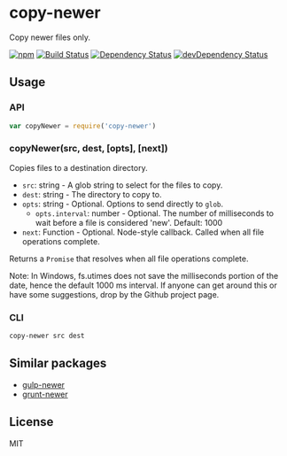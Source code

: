 # copy-newer

Copy newer files only.

[![npm](https://img.shields.io/npm/v/copy-newer.svg?style=flat-square)](https://www.npmjs.com/package/copy-newer)
[![Build Status](https://img.shields.io/travis/seangenabe/copy-newer/master.svg?style=flat-square)](https://travis-ci.org/seangenabe/copy-newer)
[![Dependency Status](https://img.shields.io/david/seangenabe/copy-newer.svg?style=flat-square)](https://david-dm.org/seangenabe/copy-newer)
[![devDependency Status](https://img.shields.io/david/dev/seangenabe/copy-newer.svg?style=flat-square)](https://david-dm.org/seangenabe/copy-newer#info=devDependencies)

## Usage

### API

```javascript
var copyNewer = require('copy-newer')
```

### copyNewer(src, dest, [opts], [next])

Copies files to a destination directory.

* `src`: string - A glob string to select for the files to copy.
* `dest`: string - The directory to copy to.
* `opts`: string - Optional. Options to send directly to `glob`.
  * `opts.interval`: number - Optional. The number of milliseconds to wait before a file is considered 'new'. Default: 1000
* `next`: Function<Error> - Optional. Node-style callback. Called when all file operations complete.

Returns a `Promise` that resolves when all file operations complete.

Note: In Windows, fs.utimes does not save the milliseconds portion of the date, hence the default 1000 ms interval. If anyone can get around this or have some suggestions, drop by the Github project page.

### CLI

```bash
copy-newer src dest
```

## Similar packages

* [gulp-newer](https://www.npmjs.com/package/gulp-newer)
* [grunt-newer](https://www.npmjs.com/package/grunt-newer)

## License

MIT
